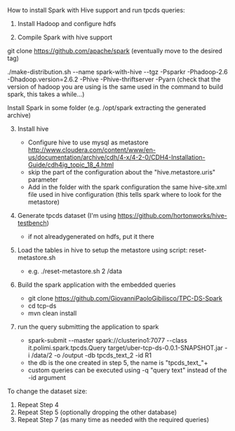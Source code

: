 How to install Spark with Hive support and run tpcds queries:


1) Install Hadoop and configure hdfs

2) Compile Spark with hive support

git clone https://github.com/apache/spark
(eventually move to the desired tag)

./make-distribution.sh --name spark-with-hive --tgz -Psparkr -Phadoop-2.6 -Dhadoop.version=2.6.2 -Phive -Phive-thriftserver -Pyarn
(check that the version of hadoop you are using is the same used in the command to build spark, this takes a while...)

Install Spark in some folder (e.g. /opt/spark extracting the generated archive)

3) Install hive 
	- Configure hive to use mysql as metastore http://www.cloudera.com/content/www/en-us/documentation/archive/cdh/4-x/4-2-0/CDH4-Installation-Guide/cdh4ig_topic_18_4.html
	- skip the part of the configuration about the "hive.metastore.uris" parameter
	- Add in the folder with the spark configuration the same hive-site.xml file used in hive configuration (this tells spark where to look for the metastore)
	
4) Generate tpcds dataset (I'm using https://github.com/hortonworks/hive-testbench)
	- if not alreadygenerated on hdfs, put it there

5) Load the tables in hive to setup the metastore using script: reset-metastore.sh <scale> <data location on hdfs>
	- e.g. ./reset-metastore.sh 2 /data
	
6) Build the spark application with the embedded queries
	- git clone https://github.com/GiovanniPaoloGibilisco/TPC-DS-Spark
	- cd tcp-ds
	- mvn clean install

7) run the query submitting the application to spark
	- spark-submit --master spark://clusterino1:7077 --class it.polimi.spark.tpcds.Query target/uber-tcp-ds-0.0.1-SNAPSHOT.jar -i /data/2 -o /output -db tpcds_text_2 -id R1
	- the db is the one created in step 5, the name is "tpcds_text_"+<scale>
	- custom queries can be executed using -q "query text" instead of the -id argument
	
To change the dataset size:

1) Repeat Step 4 
2) Repeat Step 5 (optionally dropping the other database)
3) Repeat Step 7 (as many time as needed with the required queries)